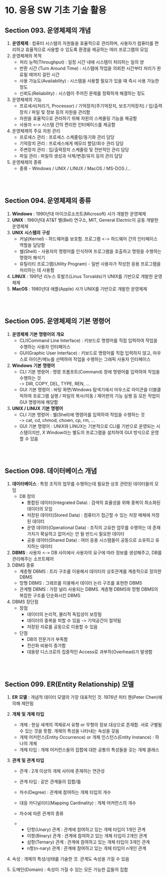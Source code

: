 # 10. 응용 SW 기초 기술 활용

## **Section 093.** **운영체제의** **개념**

1. **운영체제** : 컴퓨터 시스템의 자원들을 효율적으로 관리하며, 사용자가 컴퓨터를 편리하고 효율적으로 사용할 수 있도록 환경을 제공하는 여러 프로그램의 모임
2. 운영체제의 목적
   + 처리 능력(Throughput) : 일정 시간 내에 시스템이 처리하는 일의 양
   + 반환 시간 (Turn Around Time) : 시스템에 작업을 의뢰한 시간부터 처리가 완료될 때까지 걸린 시간
   + 사용 가능도(Availability) : 시스템을 사용할 필요가 있을 때 즉시 사용 가능한 정도
   + 신뢰도(Reliability) : 시스템이 주어진 문제를 정확하게 해결하는 정도
3. 운영체제의 기능
   + 프로세서(처리기, Processor) / 기억장치(주기억장치, 보조기억장치) / 입/출력 장치 / 파일 및 정보 등의 자원을 관리함
   + 자원을 효율적으로 관라하기 위해 자원의 스케줄링 기능을 제공함
   + 사용자 <-> 시스템 간의 편리한 인터페이스를 제공함
4. 운영체제의 주요 자원 관리
   + 프로세스 관리 : 프로세스 스케줄링/동기화 관리 담당
   + 기억장치 관리 : 프로세스에게 메모리 할당/회수 관리 담당
   + 주변장치 관리 : 입/출력장치 스케줄링 및 전반적인 관리 담당
   + 파일 관리 : 파일의 생성과 삭제/변경/유지 등의 관리 담당
5. 운영체제의 종류
   + 종류 - Windows / UNIX / LINUX / MacOS / MS-DOS /…

<br/><br/>

## **Section 094.** **운영체제의** **종류**

1. **Windows** : 1990년대 마이크로소프트(Microsoft) 사가 개발한 운영체제
2. **UNIX** : 1960년대 AT&T 벨(Bell) 연구소, MIT, General Electric이 공동 개발한 운영체제
3. **UNIX** **시스템의** **구성**
   + 커널(Kernel) - 하드웨어를 보호함. 프로그램 <-> 하드웨어 간의 인터페이스 역할을 담당함
   + 쉘(Shell) - 사용자의 명령어를 인식하여 프로그램을 호출하고 명령을 수행하는 명령어 해석기
   + 유틸리티 프로그램(Utility Program) - 일반 사용자가 작성한 응용 프로그램을 처리하는 데 사용함
4. **LINUX** : 1991년 리누스 토발즈(Linus Torvalds)가 UNIX를 기반으로 개발한 운영체제
5. **MacOS** : 1980년대 애플(Apple) 사가 UNIX를 기반으로 개발한 운영체제

<br/><br/>

## **Section 095.** **운영체제의** **기본** **명령어**

1. **운영체제** **기본** **명령어의** **개요**
   + CLI(Command Line Interface) : 키보드로 명령어를 직접 입력하여 작업을 수행하는 사용자 인터페이스
   + GUI(Graphic User Interface) : 키보드로 명령어를 직접 입력하지 않고, 마우스로 아이콘/메뉴를 선택하여 작업을 수행하는 그래픽 사용자 인터페이스
2. **Windows** **기본** **명령어**
   + CLI 기본 명령어 : 명령 프롬프트(Command) 창에 명령어를 입력하여 작업을 수행하는 것<br/>-> DIR, COPY, DEL, TYPE, REN, ...
   + GUI 기본 명령어 : 바탕 화면/Windows 탐색기에서 마우스로 아이콘을 더블클릭하여 프로그램 실행 / 파일의 복사/이동 / 제어판의 기능 실행 등 모든 작업이 GUI 명령어에 해당함
3. **UNIX / LINUX** **기본** **명령어**
   + CLI 기본 명령어 : 쉘(Shell)에 명령어를 입력하여 작업을 수행하는 것<br/>-> cat, cd, chmod, chown, cp, rm, ...
   + GUI 기본 명령어 : UNIX와 LINUX는 기본적으로 CLI를 기반으로 운영되는 시스템이지만, X Window라는 별도의 프로그램을 설치하여 GUI 방식으로 운영할 수 있음

<br/><br/>

## **Section 098.** **데이터베이스** **개념**

1. **데이터베이스** : 특정 조직의 업무를 수행하는데 필요한 상호 관련된 데이터들의 모임
   + DB 정의
     + 통합된 데이터(Integrated Data) : 검색의 효율성을 위해 중복이 최소화된 데이터의 모임
     + 저장된 데이터(Stored Data) : 컴퓨터가 접근할 수 있는 저장 매체에 저장된 데이터
     + 운영 데이터(Operational Data) : 조직의 고유한 업무를 수행하는 데 존재 가치가 확실하고 없어서는 안 될 반드시 필요한 데이터
     + 공용 데이터(Shared Data) : 여러 응용 시스템들이 공동으로 소유하고 유지하는 데이터
2. **DBMS** : 사용자 <-> DB 사이에서 사용자의 요구에 따라 정보를 생성해주고, DB를 관리해주는 소프트웨어
3. DBMS 종류
   + 계층형 DBMS : 트리 구조를 이용해서 데이터의 상호관계를 계층적으로 정의한 DBMS
   + 망형 DBMS : 그래프를 이용해서 데이터 논리 구조를 표현한 DBMS
   + 관계형 DBMS : 가장 널리 사용되는 DBMS. 계층형 DBMS와 망형 DBMS의 복잡한 구조를 단순화시킨 DBMS
4. DBMS 장단점
   + 장점
     + 데이터의 논리적, 물리적 독립성이 보장됨
     + 데이터의 중복을 피할 수 있음 -> 기억공간이 절약됨
     + 저장된 자료를 공동으로 이용할 수 있음
   + 단점
     + DB의 전문가가 부족함
     + 전산화 비용이 증가함
     + 대용량 디스크로의 집중적인 Access로 과부하(Overhead)가 발생함

<br/><br/>

## **Section 099. ER(Entity Relationship)** **모델**

1. **ER** **모델** : 개념적 데이터 모델의 가장 대표적인 것. 1976년 피터 첸(Peter Chen)에 의해 제안됨

2. **개체** **및** **개체** **타입**

   + 개체 : 현실 세계의 객체로서 유형 or 무형의 정보 대상으로 존재함. 서로 구별될 수 있는 것을 뜻함. 개체의 특성을 나타내는 속성을 갖음
   + 개체 어커런스(Entity Occurrence) or 개체 인스턴스(Entity Instance) : 하나의 개체
   + 개체 타입 : 개체 어커런스들의 집합에 대한 공통의 특성들을 갖는 개체 클래스

3. **관계** **및** **관계** **타입**

   + 관계 : 2개 이상의 개체 사이에 존재하는 연관성

   + 관계 타입 : 같은 관계들의 집합/틀

   + 차수(Degree) : 관계에 참여하는 개체 타입의 개수

   + 대응 카디널리티(Mapping Cardinality) : 개체 어커런스의 개수

   + 차수에 따른 관계의 종류

   + + 단항(Unary) 관계 : 관계에 참여하고 있는 개체 타입이 1개인 관계
     + 이항(Binary) 관계 : 관계에 참여하고 있는 개체 타입이 2개인 관계
     + 삼항(Ternary) 관계 : 관계에 참여하고 있는 개체 타입이 3개인 관계
     + n항(n-nary) 관계 : 관계에 참여하고 있는 개체 타입이 n개인 관계

4. 속성 : 개체의 특성/상태를 기술한 것. 관계도 속성을 가질 수 있음
5. 도메인(Domain) : 속성이 가질 수 있는 모든 가능한 값들의 집합

<br/><br/>